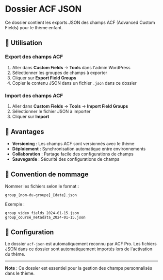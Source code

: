 # Dossier ACF JSON

Ce dossier contient les exports JSON des champs ACF (Advanced Custom Fields) pour le thème enfant.

## 📁 Utilisation

### Export des champs ACF

1. Aller dans **Custom Fields** → **Tools** dans l'admin WordPress
2. Sélectionner les groupes de champs à exporter
3. Cliquer sur **Export Field Groups**
4. Copier le contenu JSON dans un fichier `.json` dans ce dossier

### Import des champs ACF

1. Aller dans **Custom Fields** → **Tools** → **Import Field Groups**
2. Sélectionner le fichier JSON à importer
3. Cliquer sur **Import**

## 🎯 Avantages

- **Versioning** : Les champs ACF sont versionnés avec le thème
- **Déploiement** : Synchronisation automatique entre environnements
- **Collaboration** : Partage facile des configurations de champs
- **Sauvegarde** : Sécurité des configurations de champs

## 📝 Convention de nommage

Nommer les fichiers selon le format :

```
group_[nom-du-groupe]_[date].json
```

Exemple :

```
group_video_fields_2024-01-15.json
group_course_metadata_2024-01-15.json
```

## 🔧 Configuration

Le dossier `acf-json` est automatiquement reconnu par ACF Pro.
Les fichiers JSON dans ce dossier sont automatiquement importés lors de l'activation du thème.

---

**Note** : Ce dossier est essentiel pour la gestion des champs personnalisés dans le thème.

